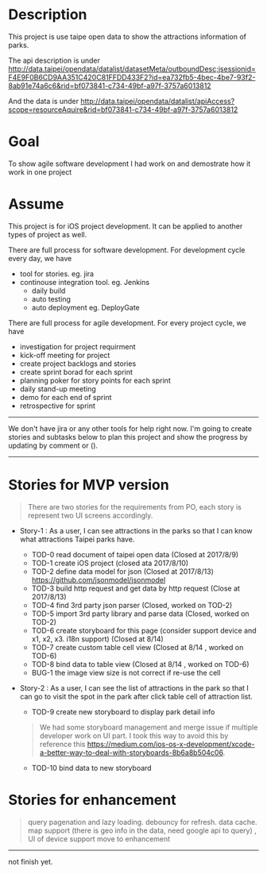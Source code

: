 # Description
This project is use taipe open data to show the attractions information of parks.  

The api description is under http://data.taipei/opendata/datalist/datasetMeta/outboundDesc;jsessionid=F4E9F0B6CD9AA351C420C81FFDD433F2?id=ea732fb5-4bec-4be7-93f2-8ab91e74a6c6&rid=bf073841-c734-49bf-a97f-3757a6013812

And the data is under http://data.taipei/opendata/datalist/apiAccess?scope=resourceAquire&rid=bf073841-c734-49bf-a97f-3757a6013812

# Goal
To show agile software development I had work on and demostrate how it work in one project

# Assume
This project is for iOS project development. It can be applied to another types of project as well.

There are full process for software development. For development cycle every day, we have
* tool for stories. eg. jira
* continouse integration tool. eg. Jenkins
  * daily build
  * auto testing
  * auto deployment eg. DeployGate
  
There are full process for agile development. For every project cycle, we have
* investigation for project requirment
* kick-off meeting for project
* create project backlogs and stories
* create sprint borad for each sprint
* planning poker for story points for each sprint
* daily stand-up meeting
* demo for each end of sprint
* retrospective for sprint

***
We don't have jira or any other tools for help right now. I'm going to create stories and subtasks below to plan this project and show the progress by updating by comment or ().
***
# Stories for MVP version
> There are two stories for the requirements from PO, each story is represent two UI screens accordingly.

* Story-1 : As a user, I can see attractions in the parks so that I can know what attractions Taipei parks have.
  * TOD-0 read document of taipei open data (Closed at 2017/8/9)
  * TOD-1 create iOS project (closed ata 2017/8/10)
  * TOD-2 define data model for json (Closed at 2017/8/13) https://github.com/jsonmodel/jsonmodel
  * TOD-3 build http request and get data by http request (Close at 2017/8/13)
  * TOD-4 find 3rd party json parser (Closed, worked on TOD-2)
  * TOD-5 import 3rd party library and parse data  (Closed, worked on TOD-2)
  * TOD-6 create storyboard for this page (consider support device and x1, x2, x3. i18n support) (Closed at 8/14)
  * TOD-7 create custom table cell view (Closed at 8/14 , worked on TOD-6)
  * TOD-8 bind data to table view (Closed at 8/14 , worked on TOD-6)
  * BUG-1 the image view size is not correct if re-use the cell
  
* Story-2 : As a user, I can see the list of attractions in the park so that I can go to visit the spot in the park after click table cell of attraction list.
  * TOD-9 create new storyboard to display park detail info 
  > We had some storyboard management and merge issue if multiple developer work on UI part. I took this way to avoid this by reference this https://medium.com/ios-os-x-development/xcode-a-better-way-to-deal-with-storyboards-8b6a8b504c06. 
  * TOD-10 bind data to new storyboard

# Stories for enhancement
> query pagenation and lazy loading. debouncy for refresh. data cache. map support (there is geo info in the data, need google api to query) , UI of device support move to enhancement
***
not finish yet.



